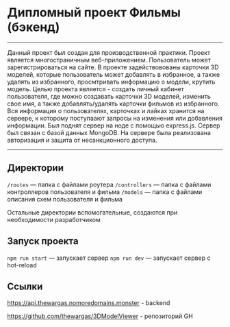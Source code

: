 # Дипломный проект Фильмы (бэкенд)

---

Данный проект был создан для производственной практики. Проект является многостраничным веб-приложением. Пользователь может зарегистрироваться на сайте. В проекте задействовованы карточки 3D моделей, которые пользователь может добавлять в избранное, а также удалять из избранного, просмтривать информацию о модели, крутить модель. Целью проекта является - создать личный кабинет пользователя, где можно создавать карточки 3D моделей, изменить свое имя, а также добавлять/удалять карточки фильмов из избранного. Вся информация о пользователях, карточках и лайках хранится на сервере, к которому поступаают запросы на изменения или добавления информации. Был поднят сервер на ноде с помощью express.js. Сервер был связан с базой данных MongoDB. На сервере была реализована авторизация и защита от несанкционного доступа.

---

## Директории

`/routes` — папка с файлами роутера
`/controllers` — папка с файлами контроллеров пользователя и фильма
`/models` — папка с файлами описания схем пользователя и фильма

Остальные директории вспомогательные, создаются при необходимости разработчиком

## Запуск проекта

`npm run start` — запускает сервер
`npm run dev` — запускает сервер с hot-reload

## Ссылки

https://api.thewargas.nomoredomains.monster - backend

https://github.com/thewargas/3DModelViewer - репозиторий GH
